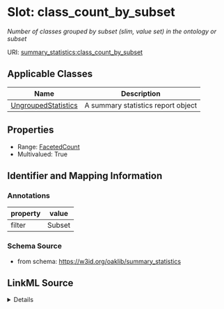 # Slot: class_count_by_subset
_Number of classes grouped by subset (slim, value set) in the ontology or subset_


URI: [summary_statistics:class_count_by_subset](https://w3id.org/oaklib/summary_statistics.class_count_by_subset)



<!-- no inheritance hierarchy -->




## Applicable Classes

| Name | Description |
| --- | --- |
[UngroupedStatistics](UngroupedStatistics.md) | A summary statistics report object






## Properties

* Range: [FacetedCount](FacetedCount.md)
* Multivalued: True








## Identifier and Mapping Information





### Annotations

| property | value |
| --- | --- |
| filter | Subset || facet | Predicate |



### Schema Source


* from schema: https://w3id.org/oaklib/summary_statistics




## LinkML Source

<details>
```yaml
name: class_count_by_subset
annotations:
  filter:
    tag: filter
    value: Subset
  facet:
    tag: facet
    value: Predicate
description: Number of classes grouped by subset (slim, value set) in the ontology
  or subset
from_schema: https://w3id.org/oaklib/summary_statistics
rank: 1000
multivalued: true
alias: class_count_by_subset
owner: UngroupedStatistics
domain_of:
- UngroupedStatistics
slot_group: metadata_statistic_group
range: FacetedCount
inlined: true

```
</details>